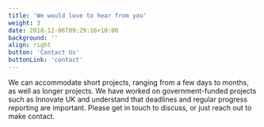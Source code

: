 ```yaml
---
title: 'We would love to hear from you'
weight: 3
date: 2018-12-06T09:29:16+10:00
background: ''
align: right
button: 'Contact Us'
buttonLink: 'contact'
---
```


We can accommodate short projects, ranging from a few days to months, as well as longer projects. We have worked on government-funded projects such as Innovate UK and understand that deadlines and regular progress reporting are important. Please get in touch to discuss, or just reach out to make contact.